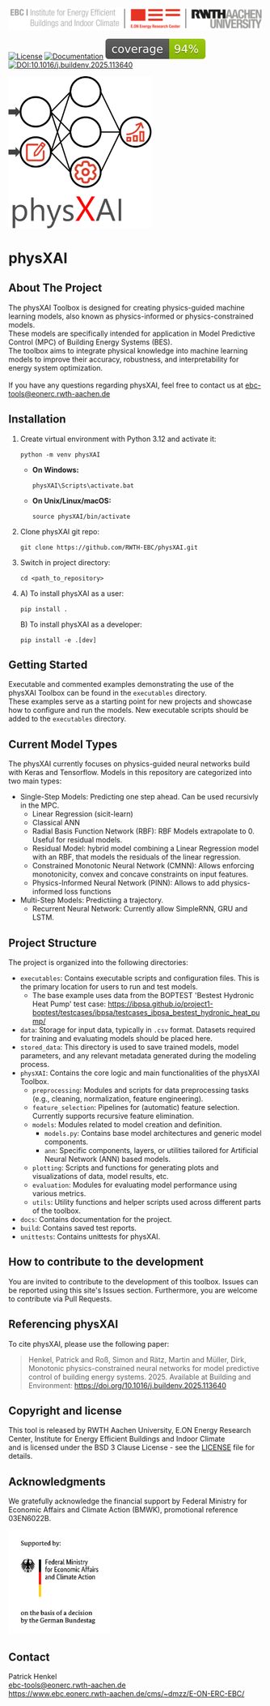 ![E.ON EBC RWTH Aachen University](https://github.com/RWTH-EBC/physXAI/blob/main/docs/EBC_Logo.png?raw=true)

[![License](https://img.shields.io/badge/License-BSD%203--Clause-blue.svg)](https://opensource.org/licenses/BSD-3-Clause)
[![Documentation](https://img.shields.io/badge/docs-stable-blue.svg)](https://rwth-ebc.github.io/physXAI/)
![Coverage](https://raw.githubusercontent.com/RWTH-EBC/physXAI/dc3f25cbff23c06eac5344978b431a2faf27aa1c/build/reports/coverage.svg)
[![DOI:10.1016/j.buildenv.2025.113640](https://img.shields.io/badge/DOI-10.1016%2Fj.buildenv.2025.113640-227BC0)](https://doi.org/10.1016/j.buildenv.2025.113640)


<div>
<img src="https://github.com/RWTH-EBC/physXAI/blob/main/docs/physXAI.png?raw=true" height="300" alt="physXAI Logo">
</div>

# physXAI

## About The Project
The physXAI Toolbox is designed for creating physics-guided machine learning models, also known as physics-informed or physics-constrained models. <br /> 
These models are specifically intended for application in Model Predictive Control (MPC) of Building Energy Systems (BES). <br />
The toolbox aims to integrate physical knowledge into machine learning models to improve their accuracy, robustness, and interpretability for energy system optimization. <br />
<br />
If you have any questions regarding physXAI, feel free to contact us at ebc-tools@eonerc.rwth-aachen.de  

## Installation
1. Create virtual environment with Python 3.12 and activate it:
	```
	python -m venv physXAI
	```
	- **On Windows:**
	  ```
	  physXAI\Scripts\activate.bat
	  ```
	- **On Unix/Linux/macOS:**
	  ```
	  source physXAI/bin/activate
	  ```
2. Clone physXAI git repo:
	```
	git clone https://github.com/RWTH-EBC/physXAI.git
	```
3. Switch in project directory:
	```
	cd <path_to_repository>
	```
4. A) To install physXAI as a user:
	```
	pip install .
	```
 
    B) To install physXAI as a developer:
	```
	pip install -e .[dev]
	```

## Getting Started
Executable and commented examples demonstrating the use of the physXAI Toolbox can be found in the `executables` directory. <br />
These examples serve as a starting point for new projects and showcase how to configure and run the models.
New executable scripts should be added to the `executables` directory.

## Current Model Types
The physXAI currently focuses on physics-guided neural networks build with Keras and Tensorflow.
Models in this repository are categorized into two main types:

- Single-Step Models: Predicting one step ahead. Can be used recursivly in the MPC.
	- Linear Regression (sicit-learn)
	- Classical ANN
	- Radial Basis Function Network (RBF): RBF Models extrapolate to 0. Useful for residual models.
	- Residual Model: hybrid model combining a Linear Regression model with an RBF, that models the residuals of the linear regression.
	- Constrained Monotonic Neural Network (CMNN): Allows enforcing monotonicity, convex and concave constraints on input features.
	- Physics-Informed Neural Network (PINN): Allows to add physics-informed loss functions
- Multi-Step Models: Predictiing a trajectory.
	- Recurrent Neural Network: Currently allow SimpleRNN, GRU and LSTM.

## Project Structure
The project is organized into the following directories:

- `executables`: Contains executable scripts and configuration files. This is the primary location for users to run and test models.
	- The base example uses data from the BOPTEST 'Bestest Hydronic Heat Pump' test case: https://ibpsa.github.io/project1-boptest/testcases/ibpsa/testcases_ibpsa_bestest_hydronic_heat_pump/
- `data`: Storage for input data, typically in `.csv` format. Datasets required for training and evaluating models should be placed here.
- `stored_data`: This directory is used to save trained models, model parameters, and any relevant metadata generated during the modeling process.
- `physXAI`: Contains the core logic and main functionalities of the physXAI Toolbox.
	- `preprocessing`: Modules and scripts for data preprocessing tasks (e.g., cleaning, normalization, feature engineering).
	- `feature_selection`: Pipelines for (automatic) feature selection. Currently supports recursive feature elimination.
	- `models`: Modules related to model creation and definition.
		- `models.py`: Contains base model architectures and generic model components.
		- `ann`: Specific components, layers, or utilities tailored for Artificial Neural Network (ANN) based models.
	- `plotting`: Scripts and functions for generating plots and visualizations of data, model results, etc.
	- `evaluation`: Modules for evaluating model performance using various metrics.
	- `utils`: Utility functions and helper scripts used across different parts of the toolbox.
- `docs`: Contains documentation for the project.
- `build`: Contains saved test reports.
- `unittests`: Contains unittests for physXAI.

## How to contribute to the development

You are invited to contribute to the development of this toolbox.
Issues can be reported using this site's Issues section.
Furthermore, you are welcome to contribute via Pull Requests.

## Referencing physXAI

To cite physXAI, please use the following paper:

> Henkel, Patrick and Roß, Simon and Rätz, Martin and Müller, Dirk, Monotonic physics-constrained neural networks for model predictive control of building energy systems. 2025. Available at Building and Environment: https://doi.org/10.1016/j.buildenv.2025.113640

## Copyright and license
This tool is released by RWTH Aachen University, E.ON Energy Research Center, Institute for Energy Efficient Buildings and Indoor Climate <br />
and is licensed under the BSD 3 Clause License - see the [LICENSE](https://github.com/RWTH-EBC/physXAI/blob/main/LICENSE) file for details.

## Acknowledgments

We gratefully acknowledge the financial support by Federal Ministry for Economic Affairs and Climate Action (BMWK), promotional reference 03EN6022B.

<img src="https://github.com/RWTH-EBC/physXAI/blob/main/docs/BMWK_logo.png?raw=true" alt="BMWK" width="200"/>

## Contact
Patrick Henkel <br />
ebc-tools@eonerc.rwth-aachen.de <br />
https://www.ebc.eonerc.rwth-aachen.de/cms/~dmzz/E-ON-ERC-EBC/